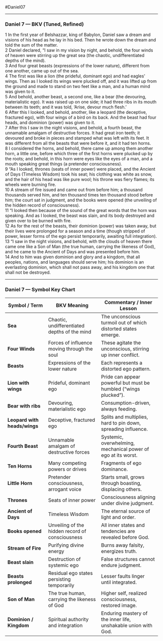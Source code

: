 #Daniel07
___


### Daniel 7 — BKV (Tuned, Refined)

1 In the first year of Belshazzar, king of Babylon, Daniel saw a dream and visions of his head as he lay in his bed. Then he wrote down the dream and told the sum of the matter.  
2 Daniel declared, “I saw in my vision by night, and behold, the four winds of heaven were stirring up the great sea (the chaotic, undifferentiated depths of the mind).  
3 And four great beasts (expressions of the lower nature), different from one another, came up out of the sea.  
4 The first was like a lion (the prideful, dominant ego) and had eagles' wings. Then as I looked its wings were plucked off, and it was lifted up from the ground and made to stand on two feet like a man, and a human mind was given to it.  
5 And behold, another beast, a second one, like a bear (the devouring, materialistic ego). It was raised up on one side; it had three ribs in its mouth between its teeth; and it was told, ‘Arise, devour much flesh.’  
6 After this I looked, and behold, another, like a leopard (the deceptive, fractured ego), with four wings of a bird on its back. And the beast had four heads, and dominion (power) was given to it.  
7 After this I saw in the night visions, and behold, a fourth beast, the unnamable amalgam of destructive forces. It had great iron teeth; it devoured and broke in pieces and stamped what was left with its feet. It was different from all the beasts that were before it, and it had ten horns.  
8 I considered the horns, and behold, there came up among them another horn, a little one, before which three of the first horns were plucked up by the roots; and behold, in this horn were eyes like the eyes of a man, and a mouth speaking great things (a pretender consciousness).  
9 “As I looked, thrones (seats of inner power) were placed, and the Ancient of Days (Timeless Wisdom) took his seat; his clothing was white as snow, and the hair of his head was like pure wool; his throne was fiery flames; its wheels were burning fire.  
10 A stream of fire issued and came out from before him; a thousand thousands served him, and ten thousand times ten thousand stood before him; the court sat in judgment, and the books were opened (the unveiling of the hidden record of consciousness).  
11 “I looked then because of the sound of the great words that the horn was speaking. And as I looked, the beast was slain, and its body destroyed and given over to be burned with fire.  
12 As for the rest of the beasts, their dominion (power) was taken away, but their lives were prolonged for a season and a time (though stripped of power, lesser forms of the ego persist temporarily, awaiting full integration).  
13 “I saw in the night visions, and behold, with the clouds of heaven there came one like a Son of Man (the true human, carrying the likeness of God), and he came to the Ancient of Days and was presented before him.  
14 And to him was given dominion and glory and a kingdom, that all peoples, nations, and languages should serve him; his dominion is an everlasting dominion, which shall not pass away, and his kingdom one that shall not be destroyed.  


___


### Daniel 7 — Symbol Key Chart

| Symbol / Term            | BKV Meaning                                             | Commentary / Inner Lesson |
|---------------------------|--------------------------------------------------------|---------------------------|
| **Sea**                   | Chaotic, undifferentiated depths of the mind           | The unconscious turmoil out of which distorted states emerge. |
| **Four Winds**            | Forces of influence moving through the soul            | These agitate the unconscious, stirring up inner conflict. |
| **Beasts**                | Expressions of the lower nature                        | Each represents a distorted ego pattern. |
| **Lion with wings**       | Prideful, dominant ego                                 | Pride can appear powerful but must be humbled (“wings plucked”). |
| **Bear with ribs**        | Devouring, materialistic ego                           | Consumption-driven, always feeding. |
| **Leopard with heads/wings** | Deceptive, fractured ego                            | Splits and multiplies, hard to pin down, spreading influence. |
| **Fourth Beast**          | Unnamable amalgam of destructive forces                | Systemic, overwhelming, mechanical power of ego at its worst. |
| **Ten Horns**             | Many competing powers or drives                        | Fragments of ego dominance. |
| **Little Horn**           | Pretender consciousness, arrogant voice                | Starts small, grows through boasting, displacing others. |
| **Thrones**               | Seats of inner power                                   | Consciousness aligning under divine judgment. |
| **Ancient of Days**       | Timeless Wisdom                                        | The eternal source of light and order. |
| **Books opened**          | Unveiling of the hidden record of consciousness        | All inner states and tendencies are revealed before God. |
| **Stream of Fire**        | Purifying divine energy                                | Burns away falsity, energizes truth. |
| **Beast slain**           | Destruction of systemic ego                            | False structures cannot endure judgment. |
| **Beasts prolonged**      | Residual ego states persisting temporarily             | Lesser faults linger until integrated. |
| **Son of Man**            | The true human, carrying the likeness of God           | Higher self, realized consciousness, restored image. |
| **Dominion / Kingdom**    | Spiritual authority and integration                    | Enduring mastery of the inner life, unshakable union with God. |
